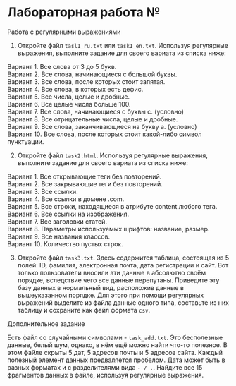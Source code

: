 # Лабораторная работа №

Работа с регулярными выражениями

1. Откройте файл ```tasl1_ru.txt``` или ```task1_en.txt```. Используя регулярные выражения, выполните задание для своего вариата из списка ниже:

Вариант 1. Все слова от 3 до 5 букв.  
Вариант 2. Все слова, начинающиеся с большой буквы.  
Вариант 3. Все слова, после которых стоит запятая.  
Вариант 4. Все слова, в которых есть дефис.  
Вариант 5. Все числа, целые и дробные.  
Вариант 6. Все целые числа больше 100.  
Вариант 7. Все слова, начинающиеся с буквы с. (условно)  
Вариант 8. Все отрицательные числа, целые и дробные.  
Вариант 9. Все слова, заканчивающиеся на букву а. (условно)  
Вариант 10. Все слова, после которых стоит какой-либо символ пунктуации.  

2. Откройте файл ```task2.html```. Используя регулярные выражения, выполните задание для своего вариата из списка ниже:

Вариант 1. Все открывающие теги без повторений.  
Вариант 2. Все закрывающие теги без повторений.  
Вариант 3. Все ссылки.  
Вариант 4. Все ссылки в домене .com.  
Вариант 5. Все строки, находящиеся в атрибуте content любого тега.  
Вариант 6. Все ссылки на изображения.  
Вариант 7. Все заголовки статей.  
Вариант 8. Параметры используемых шрифтов: название, размер.  
Вариант 9. Все названия классов.  
Вариант 10. Количество пустых строк.  

3. Откройте файл ```task3.txt```. Здесь содержится таблица, состоящая из 5 полей: ID, фамилия, электронная почта, дата регистрации и сайт. Вот только пользователи вносили эти данные в абсолютно своём порядке, вследствие чего все данные перепутаны. Приведите эту базу данных в нормальный вид, расположив данные в вышеуказанном порядке. Для этого при помощи регулярных выражений выделите из файла данные одного типа, составьте из них таблицу и сохраните как файл формата ```csv```.

Дополнительное задание

Есть файл со случайными символами - ```task_add.txt```. Это бесполезные данные, белый шум, однако, в нём ещё можно найти что-то полезное. В этом файле скрыты 5 дат, 5 адресов почты и 5 адресов сайта. Каждый полезный элемент данных предваляется пробелом. Дата может быть в разных форматах и с разделителями вида ```- / .```. Найдите все 15 фрагментов данных в файле, используя регулярные выражения.
